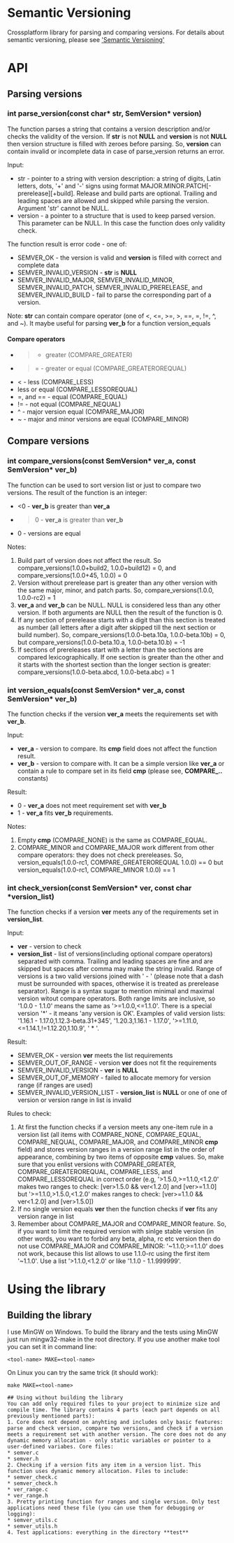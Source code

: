 # Semantic Versioning
Crossplatform library for parsing and comparing versions.
For details about semantic versioning, please see ['Semantic Versioning'](http://semver.org/)

# API

## Parsing versions

### int parse_version(const char* str, SemVersion* version)
The function parses a string that contains a version description and/or checks the validity of the version. If **str** is not **NULL** and **version** is not **NULL** then version structure is filled with zeroes before parsing. So, **version** can contain invalid or incomplete data in case of parse_version returns an error.

Input:
* str - pointer to a string with version description: a string of digits, Latin letters, dots, '+' and '-' signs using format MAJOR.MINOR.PATCH[-prerelease][+build]. Release and build parts are optional. Trailing and leading spaces are allowed and skipped while parsing the version. Argument 'str' cannot be NULL.
* version - a pointer to a structure that is used to keep parsed version. This parameter can be NULL. In this case the function does only validity check.

The function result is error code - one of:
* SEMVER_OK - the version is valid and **version** is filled with correct and complete data
* SEMVER_INVALID_VERSION - **str** is **NULL**
* SEMVER_INVALID_MAJOR, SEMVER_INVALID_MINOR, SEMVER_INVALID_PATCH, SEMVER_INVALID_PRERELEASE, and SEMVER_INVALID_BUILD - fail to parse the corresponding part of a version.

Note: **str** can contain compare operator (one of <, <=, >=, >, ==, =, !=, ^, and ~). It maybe useful for parsing **ver_b** for a function version_equals

#### Compare operators
* > - greater (COMPARE_GREATER)
* >= - greater or equal (COMPARE_GREATEROREQUAL)
* < - less (COMPARE_LESS)
* less or equal (COMPARE_LESSOREQUAL)
* =, and == - equal (COMPARE_EQUAL)
* != - not equal (COMPARE_NEQUAL)
* ^ - major version equal (COMPARE_MAJOR)
* ~ - major and minor versions are equal (COMPARE_MINOR)

## Compare versions

### int compare_versions(const SemVersion* ver_a, const SemVersion* ver_b)
The function can be used to sort version list or just to compare two versions. The result of the function is an integer:
* <0 - **ver_b** is greater than **ver_a**
* >0 - **ver_a** is greater than **ver_b**
* 0 - versions are equal

Notes:

1. Build part of version does not affect the result. So compare_versions(1.0.0+build2, 1.0.0+build12) = 0, and compare_versions(1.0.0+45, 1.0.0) = 0
2. Version without prerelease part is greater than any other version with the same major, minor, and patch parts. So, compare_versions(1.0.0, 1.0.0-rc2) = 1
3. **ver_a** and **ver_b** can be NULL. NULL is considered less than any other version. If both arguments are NULL then the result of the function is 0.
4. If any section of prerelease starts with a digit than this section is treated as number (all letters after a digit after skipped till the next section or build number). So, compare_versions(1.0.0-beta.10a, 1.0.0-beta.10b) = 0, but compare_versions(1.0.0-beta.10.a, 1.0.0-beta.10.b) = -1
5. If sections of prereleases start with a letter than the sections are compared lexicographically. If one section is greater than the other and it starts with the shortest section than the longer section is greater: compare_versions(1.0.0-beta.abcd, 1.0.0-beta.abc) = 1

### int version_equals(const SemVersion* ver_a, const SemVersion* ver_b)
The function checks if the version **ver_a** meets the requirements set with **ver_b**.

Input:
* **ver_a** - version to compare. Its **cmp** field does not affect the function result.
* **ver_b** - version to compare with. It can be a simple version like **ver_a** or contain a rule to compare set in its field **cmp** (please see, **COMPARE_..** constants)

Result:
* 0 - **ver_a** does not meet requirement set with **ver_b**
* 1 - **ver_a** fits **ver_b** requirements.

Notes:
1. Empty **cmp** (COMPARE_NONE) is the same as COMPARE_EQUAL.
2. COMPARE_MINOR and COMPARE_MAJOR work different from other compare operators: they does not check prereleases. So, version_equals(1.0.0-rc1, COMPARE_GREATEROREQUAL 1.0.0) == 0 but version_equals(1.0.0-rc1, COMPARE_MINOR 1.0.0) == 1

### int check_version(const SemVersion* ver, const char *version_list)
The function checks if a version **ver** meets any of the requirements set in **version_list**.

Input:
* **ver** - version to check
* **version_list** - list of versions(including optional compare operators) separated with comma. Trailing and leading spaces are fine and are skipped but spaces after comma may make the string invalid. Range of versions is a two valid versions joined with ' - ' (please note that a dash must be surrounded with spaces, otherwise it is treated as prerelease separator). Range is a syntax sugar to mention minimal and maximal version witout compare operators. Both range limits are inclusive, so '1.0.0 - 1.1.0' means the same as '>=1.0.0,<=1.1.0'. There is a special version '*' - it means 'any version is OK'. Examples of valid version lists: '1.16.1 - 1.17.0,1.12.3-beta.31+345', '1.20.3,1.16.1 - 1.17.0', '>=1.11.0,<=1.14.1,!=1.12.20,1.10.9', ' * '.

Result:
* SEMVER_OK - version **ver** meets the list requirements
* SEMVER_OUT_OF_RANGE - version **ver** does not fit the requirements
* SEMVER_INVALID_VERSION - **ver** is **NULL**
* SEMVER_OUT_OF_MEMORY - failed to allocate memory for version range (if ranges are used)
* SEMVER_INVALID_VERSION_LIST - **version_list** is **NULL** or one of one of version or version range in list is invalid

Rules to check:
1. At first the function checks if a version meets any one-item rule in a version list (all items with COMPARE_NONE, COMPARE_EQUAL, COMPARE_NEQUAL, COMPARE_MAJOR, and COMPARE_MINOR **cmp** field) and stores version ranges in a version range list in the order of appearance, combining by two items of opposite **cmp** values. So, make sure that you enlist versions with COMPARE_GREATER, COMPARE_GREATEROREQUAL, COMPARE_LESS, and COMPARE_LESSOREQUAL in correct order (e.g, '>1.5.0,>=1.1.0,<1.2.0' makes two ranges to check: [ver>1.5.0 && ver<1.2.0] and [ver>=1.1.0] but '>=1.1.0,>1.5.0,<1.2.0' makes ranges to check: [ver>=1.1.0 && ver<1.2.0] and [ver>1.5.0])
2. If no single version equals **ver** then the function checks if **ver** fits any version range in list
3. Remember about COMPARE_MAJOR and COMPARE_MINOR feature. So, if you want to limit the required version with sinlge stable version (in other words, you want to forbid any beta, alpha, rc etc version then do not use COMPARE_MAJOR and COMPARE_MINOR: '~1.1.0;>=1.1.0' does not work, because this list allows to use 1.1.0-rc using the first item '~1.1.0'. Use a list '>1.1.0,<1.2.0' or like '1.1.0 - 1.1.999999'.

# Using the library

## Building the library
I use MinGW on Windows. To build the library and the tests using MinGW just run mingw32-make in the root directory. If you use another make tool you can set it in command line:
```
<tool-name> MAKE=<tool-name>
```
On Linux you can try the same trick (it should work):
```
make MAKE=<tool-name>

## Using without building the library
You can add only required files to your project to minimize size and compile time. The library contains 4 parts (each part depends on all previously mentioned parts):
1. Core does not depend on anyhting and includes only basic features: parse and check version, compare two versions, and check if a version meets a requirement set with another version. The core does not do any dynamic memory allocation - only static variables or pointer to a user-defined variabes. Core files:
* semver.c
* semver.h
2. Checking if a version fits any item in a version list. This function uses dynamic memory allocation. Files to include:
* semver_check.c
* semver_check.h
* ver_range.c
* ver_range.h
3. Pretty printing function for ranges and single version. Only test applications need these file (you can use them for debugging or logging):
* semver_utils.c
* semver_utils.h
4. Test applications: everything in the directory **test**

